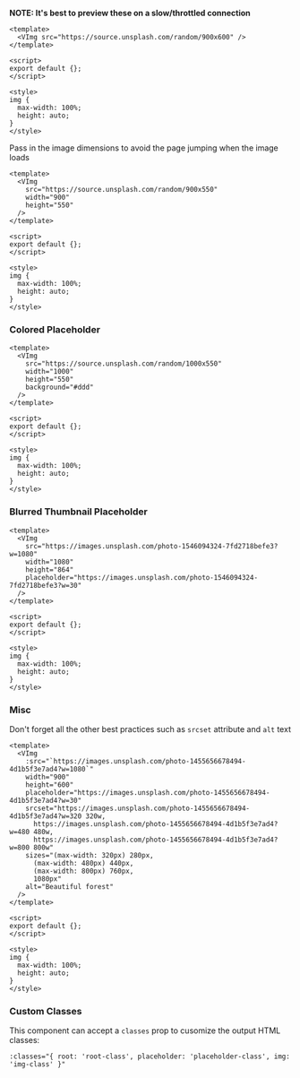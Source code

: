**NOTE: It's best to preview these on a slow/throttled connection**

```vue
<template>
  <VImg src="https://source.unsplash.com/random/900x600" />
</template>

<script>
export default {};
</script>

<style>
img {
  max-width: 100%;
  height: auto;
}
</style>
```

Pass in the image dimensions to avoid the page jumping when the image loads

```vue
<template>
  <VImg
    src="https://source.unsplash.com/random/900x550"
    width="900"
    height="550"
  />
</template>

<script>
export default {};
</script>

<style>
img {
  max-width: 100%;
  height: auto;
}
</style>
```

### Colored Placeholder

```vue
<template>
  <VImg
    src="https://source.unsplash.com/random/1000x550"
    width="1000"
    height="550"
    background="#ddd"
  />
</template>

<script>
export default {};
</script>

<style>
img {
  max-width: 100%;
  height: auto;
}
</style>
```

### Blurred Thumbnail Placeholder

```vue
<template>
  <VImg
    src="https://images.unsplash.com/photo-1546094324-7fd2718befe3?w=1080"
    width="1080"
    height="864"
    placeholder="https://images.unsplash.com/photo-1546094324-7fd2718befe3?w=30"
  />
</template>

<script>
export default {};
</script>

<style>
img {
  max-width: 100%;
  height: auto;
}
</style>
```

### Misc

Don't forget all the other best practices such as `srcset` attribute and `alt` text

```vue
<template>
  <VImg
    :src="`https://images.unsplash.com/photo-1455656678494-4d1b5f3e7ad4?w=1080`"
    width="900"
    height="600"
    placeholder="https://images.unsplash.com/photo-1455656678494-4d1b5f3e7ad4?w=30"
    srcset="https://images.unsplash.com/photo-1455656678494-4d1b5f3e7ad4?w=320 320w,
      https://images.unsplash.com/photo-1455656678494-4d1b5f3e7ad4?w=480 480w,
      https://images.unsplash.com/photo-1455656678494-4d1b5f3e7ad4?w=800 800w"
    sizes="(max-width: 320px) 280px,
      (max-width: 480px) 440px,
      (max-width: 800px) 760px,
      1080px"
    alt="Beautiful forest"
  />
</template>

<script>
export default {};
</script>

<style>
img {
  max-width: 100%;
  height: auto;
}
</style>
```

### Custom Classes

This component can accept a `classes` prop to cusomize the output HTML classes:

```
:classes="{ root: 'root-class', placeholder: 'placeholder-class', img: 'img-class' }"
```
